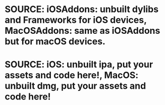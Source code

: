 # SOURCE: iOSAddons: unbuilt dylibs and Frameworks for iOS devices, MacOSAddons: same as iOSAddons but for macOS devices.
# SOURCE: iOS: unbuilt ipa, put your assets and code here!, MacOS: unbuilt dmg, put your assets and code here!
